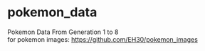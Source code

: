 # pokemon_data   
Pokemon Data From Generation 1 to 8   
for pokemon images: https://github.com/EH30/pokemon_images   
